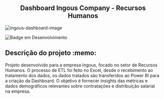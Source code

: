 <h2 align="center">  Dashboard Ingous Company - Recursos Humanos </h2> 

![ingous-dashboard-image](https://github.com/EduardoSymph/Ingous-Dashboard/assets/134222436/0e55b383-885c-4a10-b62f-be083b7548c5)

![Badge em Desenvolvimento](https://img.shields.io/badge/Em-Desenvolvimento-brightgreen)

<h2>Descrição do projeto :memo:</h2> 

Projeto desenvolvido para a empresa Ingous, focado no setor de Recursos Humanos. O processo de ETL foi feito no Excel, desde o recebimento ao tratamento dos dados, 
os dados tratados são transferidos ao Power BI para a criação da Dashboard. O objetivo é fornecer insights das métricas e dados demográficos relevantes sobre contratações e distribuição salarial na empresa.
